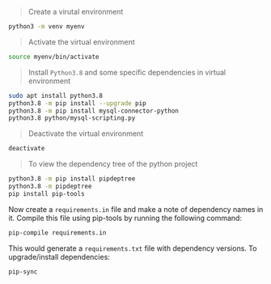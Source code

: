 > Create a virutal environment
```sh
python3 -m venv myenv
```
> Activate the virtual environment
```sh
source myenv/bin/activate
```
> Install `Python3.8` and some specific dependencies in virtual environment
```sh
sudo apt install python3.8
python3.8 -m pip install --upgrade pip
python3.8 -m pip install mysql-connector-python
python3.8 python/mysql-scripting.py
```
> Deactivate the virtual environment
```sh
deactivate
```
> To view the dependency tree of the python project
```sh
python3.8 -m pip install pipdeptree
python3.8 -m pipdeptree
pip install pip-tools
```
Now create a `requirements.in` file and make a note of dependency names in it. Compile this file using pip-tools by running the following command:
```sh
pip-compile requirements.in
```
This would generate a `requirements.txt` file with dependency versions. To upgrade/install dependencies:
```sh
pip-sync
```